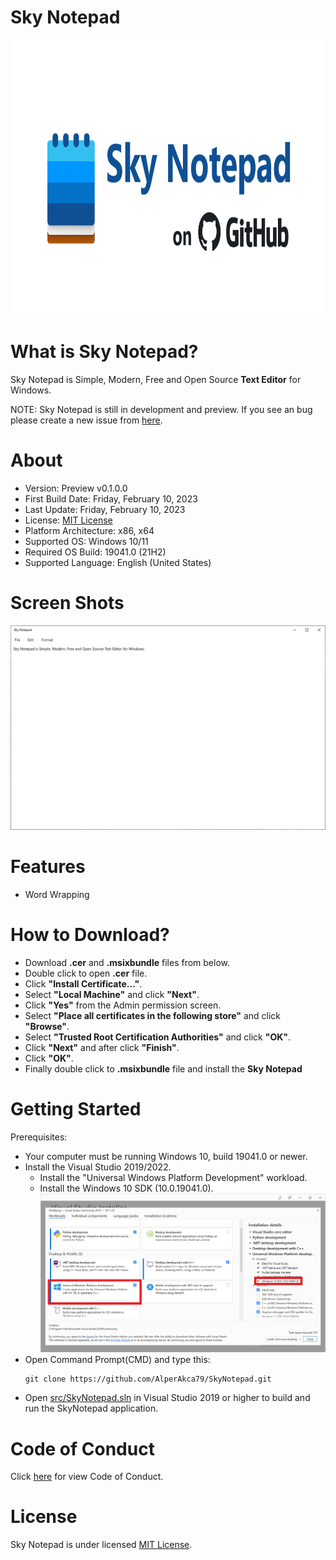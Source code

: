 # Sky Notepad
<p align="center">
    <img height="440" width="*" src="res/repo-preview-image-sky-notepad.png">
</p>

# What is Sky Notepad?
Sky Notepad is Simple, Modern, Free and Open Source **Text Editor** for Windows.

NOTE: Sky Notepad is still in development and preview. If you see an bug please create a new issue from [here](https://github.com/AlperAkca79/SkyNotepad/issues/new).

# About
- Version: Preview v0.1.0.0
- First Build Date: Friday, February 10, 2023
- Last Update: Friday, February 10, 2023
- License: [MIT License](https://github.com/AlperAkca79/SkyNotepad#License)
- Platform Architecture: x86, x64
- Supported OS: Windows 10/11
- Required OS Build: 19041.0 (21H2)
- Supported Language: English (United States) 

# Screen Shots
![](res/main-ui-sky-notepad.png "Main UI")

# Features
- Word Wrapping

# How to Download?
- Download **.cer** and **.msixbundle** files from below.
- Double click to open **.cer** file.
- Click **"Install Certificate..."**.
- Select **"Local Machine"** and click **"Next"**.
- Click **"Yes"** from the Admin permission screen.
- Select **"Place all certificates in the following store"** and click **"Browse"**.
- Select **"Trusted Root Certification Authorities"** and click **"OK"**.
- Click **"Next"** and after click **"Finish"**.
- Click **"OK"**.
- Finally double click to **.msixbundle** file and install the **Sky Notepad**

# Getting Started
Prerequisites:
- Your computer must be running Windows 10, build 19041.0 or newer.
- Install the Visual Studio 2019/2022.
    - Install the "Universal Windows Platform Development" workload.
    - Install the Windows 10 SDK (10.0.19041.0).
    ![](res/getting-started-sky-notepad.png "Visual Studio Installer")
- Open Command Prompt(CMD) and type this:
    ```shell
    git clone https://github.com/AlperAkca79/SkyNotepad.git
    ```
- Open [src/SkyNotepad.sln](https://github.com/AlperAkca79/SkyNotepad/blob/master/src/SkyNotepad.sln) in Visual Studio 2019 or higher to build and run the SkyNotepad application.

# Code of Conduct
Click [here](CODE_OF_CONDUCT.md) for view Code of Conduct.

# License
Sky Notepad is under licensed [MIT License](https://mit-license.org).